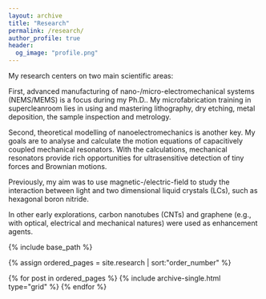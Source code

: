 ```yaml
---
layout: archive
title: "Research"
permalink: /research/
author_profile: true
header:
  og_image: "profile.png"
---
```


My research centers on two main scientific areas:

First, advanced manufacturing of nano-/micro-electromechanical systems (NEMS/MEMS) is a focus during my Ph.D..
My microfabrication training in supercleanroom lies in using and mastering lithography, dry etching, metal 
deposition, the sample inspection and metrology.

Second, theoretical modelling of nanoelectromechanics is another key. My goals are to analyse and calculate 
the motion equations of capacitively coupled mechanical resonators. With the calculations, mechanical
resonators provide rich opportunities for ultrasensitive detection of tiny forces and Brownian motions.

Previously, my aim was to use magnetic-/electric-field to study the interaction between light and two dimensional liquid crystals (LCs), such as hexagonal boron nitride.

In other early explorations, carbon nanotubes (CNTs) and graphene (e.g., with optical, electrical and mechanical natures) were used as enhancement agents.


<nbsp>

{% include base_path %}

{% assign ordered_pages = site.research | sort:"order_number" %}

{% for post in ordered_pages %}
  {% include archive-single.html type="grid" %}
{% endfor %}

